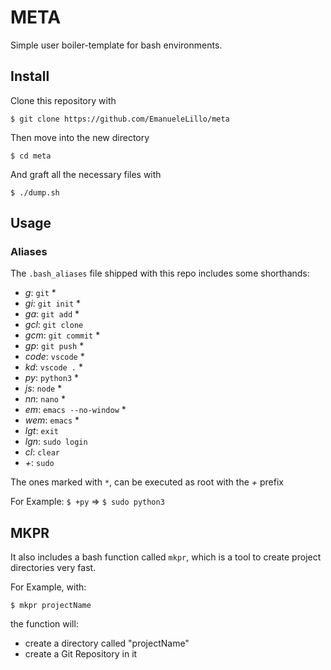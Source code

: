 # META

Simple user boiler-template for bash environments.

## Install

Clone this repository with

```$ git clone https://github.com/EmanueleLillo/meta```

Then move into the new directory

```$ cd meta```

And graft all the necessary files with

```$ ./dump.sh```

## Usage

### Aliases

The `.bash_aliases` file shipped with this repo includes some shorthands:

- *g*: `git` *
- *gi*: `git init` *
- *ga*: `git add` *
- *gcl*: `git clone`
- *gcm*: `git commit` *
- *gp*: `git push` *
- *code*: `vscode` *
- *kd*: `vscode .` *
- *py*: `python3` *
- *js*: `node` *
- *nn*: `nano` *
- *em*: `emacs --no-window` *
- *wem*: `emacs` *
- *lgt*: `exit`
- *lgn*: `sudo login`
- *cl*: `clear`
- *+*: `sudo`

The ones marked with `*`, can be executed as root with the *+* prefix

For Example: `$ +py` => `$ sudo python3`


## MKPR

It also includes a bash function called `mkpr`, which is a tool to create project directories very fast.

For Example, with:

```$ mkpr projectName```

the function will:
- create a directory called "projectName"
- create a Git Repository in it
